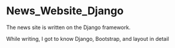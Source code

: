 # News_Website_Django
The news site is written on the Django framework.

While writing, I got to know Django, Bootstrap, and layout in detail 
